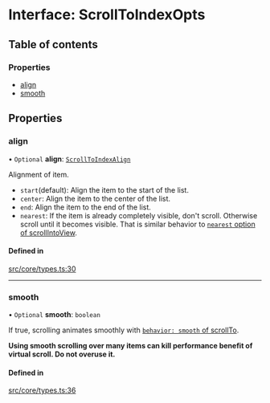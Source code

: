 # Interface: ScrollToIndexOpts

## Table of contents

### Properties

- [align](ScrollToIndexOpts.md#align)
- [smooth](ScrollToIndexOpts.md#smooth)

## Properties

### align

• `Optional` **align**: [`ScrollToIndexAlign`](../API.md#scrolltoindexalign)

Alignment of item.

- `start`(default): Align the item to the start of the list.
- `center`: Align the item to the center of the list.
- `end`: Align the item to the end of the list.
- `nearest`: If the item is already completely visible, don't scroll. Otherwise scroll until it becomes visible. That is similar behavior to [`nearest` option of scrollIntoView](https://developer.mozilla.org/en-US/docs/Web/API/Element/scrollIntoView).

#### Defined in

[src/core/types.ts:30](https://github.com/inokawa/virtua/blob/339e4555/src/core/types.ts#L30)

___

### smooth

• `Optional` **smooth**: `boolean`

If true, scrolling animates smoothly with [`behavior: smooth` of scrollTo](https://developer.mozilla.org/en-US/docs/Web/API/Element/scrollTo#behavior).

**Using smooth scrolling over many items can kill performance benefit of virtual scroll. Do not overuse it.**

#### Defined in

[src/core/types.ts:36](https://github.com/inokawa/virtua/blob/339e4555/src/core/types.ts#L36)
